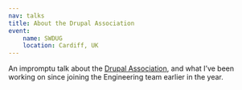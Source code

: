 ```yaml
---
nav: talks
title: About the Drupal Association
event:
    name: SWDUG
    location: Cardiff, UK
---
```

An impromptu talk about the [Drupal Association](https://association.drupal.org), and what I’ve been working on since joining the Engineering team earlier in the year.
